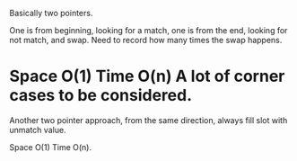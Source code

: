 
Basically two pointers.   

One is from beginning, looking for a match, one is from the end, looking for not match, and swap.  Need to record how many times the swap happens.   

Space O(1)  Time O(n)       A lot of corner cases to be considered. 
=================================================

Another two pointer approach, from the same direction, always fill slot with unmatch value.   

Space O(1)  Time O(n).   

 